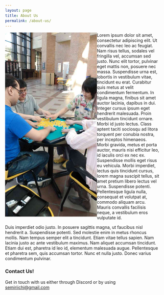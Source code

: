 ```yaml
---
layout: page
title: About Us
permalink: /about-us/
---
```


<img align="left" width="300" height="600" margin="0 30 30 0" src="https://raw.githubusercontent.com/semiriichi/semiriichi.github.io/master/images/club_duderstadt.png"/>

Lorem ipsum dolor sit amet, consectetur adipiscing elit. Ut convallis nec leo ac feugiat. Nam risus tellus, sodales vel fringilla vel, accumsan sed justo. Nunc elit tortor, pulvinar eget mattis non, posuere nec massa. Suspendisse urna est, lobortis in vestibulum vitae, tincidunt eu erat. Curabitur quis metus at velit condimentum fermentum. In ligula magna, finibus sit amet auctor lacinia, dapibus in dui. Integer cursus ipsum eget hendrerit malesuada. Proin vestibulum tincidunt ornare. Morbi id justo lectus. Class aptent taciti sociosqu ad litora torquent per conubia nostra, per inceptos himenaeos. Morbi gravida, metus et porta auctor, mauris nisi efficitur leo, id iaculis orci ex nec ex. Suspendisse mollis eget risus eu vehicula. Morbi imperdiet, lectus quis tincidunt cursus, lorem magna suscipit tellus, sit amet pretium libero lectus vel urna. Suspendisse potenti. Pellentesque ligula nulla, consequat et volutpat at, commodo aliquam arcu. Mauris convallis facilisis neque, a vestibulum eros vulputate id.

Duis imperdiet odio justo. In posuere sagittis magna, ut faucibus nisl hendrerit a. Suspendisse potenti. Sed molestie enim in metus rhoncus mollis. Nam tempus semper elit a tincidunt. Etiam vitae tellus sapien. Nam lacinia justo ac ante vestibulum maximus. Nam aliquet accumsan tincidunt. Etiam dui est, pharetra id leo id, elementum malesuada augue. Pellentesque et pharetra sem, quis accumsan tortor. Nunc et nulla justo. Donec varius condimentum pulvinar. 

### Contact Us!

Get in touch with us either through Discord or by using [semiriichi@gmail.com](mailto:semiriichi@gmail.com)
